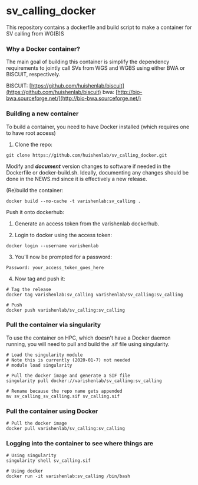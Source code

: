 # sv_calling_docker
This repository contains a dockerfile and build script to make a container for SV calling from WG(B)S

### Why a Docker container?

The main goal of building this container is simplify the dependency requirements to jointly call SVs
from WGS and WGBS using either BWA or BISCUIT, respectively.

BISCUIT: [https://github.com/huishenlab/biscuit](https://github.com/huishenlab/biscuit)
bwa: [http://bio-bwa.sourceforge.net/](http://bio-bwa.sourceforge.net/)

### Building a new container

To build a container, you need to have Docker installed (which requires one to have root access)

1) Clone the repo:

```
git clone https://github.com/huishenlab/sv_calling_docker.git
```

Modify and ***document*** version changes to software if needed in the Dockerfile or docker-build.sh.
Ideally, documenting any changes should be done in the NEWS.md since it is effectively a new release.

(Re)build the container:

```
docker build --no-cache -t varishenlab:sv_calling .
```

Push it onto dockerhub:

1) Generate an access token from the varishenlab dockerhub.

2) Login to docker using the access token:

```
docker login --username varishenlab
```

3) You'll now be prompted for a password:

```
Password: your_access_token_goes_here
```

4) Now tag and push it:

```
# Tag the release
docker tag varishenlab:sv_calling varishenlab/sv_calling:sv_calling

# Push
docker push varishenlab/sv_calling:sv_calling
```

### Pull the container via singularity

To use the container on HPC, which doesn't have a Docker daemon running, you
will need to pull and build the .sif file using singularity.

```
# Load the singularity module
# Note this is currently (2020-01-7) not needed
# module load singularity

# Pull the docker image and generate a SIF file
singularity pull docker://varishenlab/sv_calling:sv_calling

# Rename because the repo name gets appended
mv sv_calling_sv_calling.sif sv_calling.sif
```

### Pull the container using Docker

```
# Pull the docker image
docker pull varishenlab/sv_calling:sv_calling
```


### Logging into the container to see where things are

```
# Using singularity
singularity shell sv_calling.sif

# Using docker
docker run -it varishenlab:sv_calling /bin/bash
```
